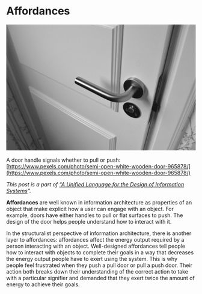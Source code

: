 ﻿---
author:  Rachel Jaffe
date: Jun 14, 2019
source: https://rachelaliana.medium.com/affordances-a588f5c641e8

---

# Affordances

![](images/8rSCvl701-SkiiPZWhYNSw.jpeg)

A door handle signals whether to pull or push:  [https://www.pexels.com/photo/semi-open-white-wooden-door-965878/](https://www.pexels.com/photo/semi-open-white-wooden-door-965878/)

_This post is a part of_ [_“A Unified Language for the Design of Information Systems_](a-unified-language-for-the-design-of-information-systems.md)_”._

**Affordances** are well known in information architecture as properties of an object that make explicit how a user can engage with an object. For example, doors have either handles to pull or flat surfaces to push. The design of the door helps people understand how to interact with it.

In the structuralist perspective of information architecture, there is another layer to affordances: affordances affect the energy output required by a person interacting with an object. Well-designed affordances tell people how to interact with objects to complete their goals in a way that decreases the energy output people have to exert using the system. This is why people feel frustrated when they push a pull door or pull a push door. Their action both breaks down their understanding of the correct action to take with a particular signifier and demanded that they exert twice the amount of energy to achieve their goals.

